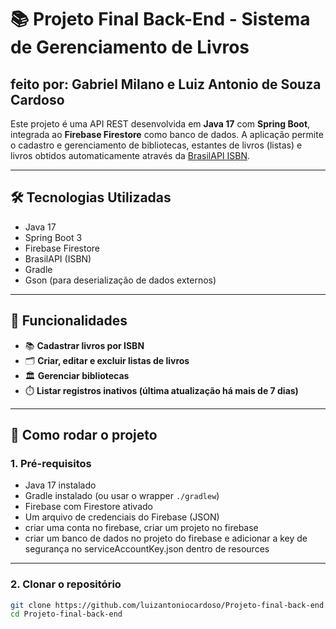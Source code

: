 # 📚 Projeto Final Back-End - Sistema de Gerenciamento de Livros 

## feito por: Gabriel Milano e Luiz Antonio de Souza Cardoso

Este projeto é uma API REST desenvolvida em **Java 17** com **Spring Boot**, integrada ao **Firebase Firestore** como banco de dados. A aplicação permite o cadastro e gerenciamento de bibliotecas, estantes de livros (listas) e livros obtidos automaticamente através da [BrasilAPI ISBN](https://brasilapi.com.br/).

---

## 🛠️ Tecnologias Utilizadas

- Java 17
- Spring Boot 3
- Firebase Firestore
- BrasilAPI (ISBN)
- Gradle
- Gson (para deserialização de dados externos)

---

## 📂 Funcionalidades

- 📚 **Cadastrar livros por ISBN**
- 🗂️ **Criar, editar e excluir listas de livros**
- 🏛️ **Gerenciar bibliotecas**
- ⏱️ **Listar registros inativos (última atualização há mais de 7 dias)**

---

## 🚀 Como rodar o projeto

### 1. Pré-requisitos

- Java 17 instalado
- Gradle instalado (ou usar o wrapper `./gradlew`)
- Firebase com Firestore ativado
- Um arquivo de credenciais do Firebase (JSON)
- criar uma conta no firebase, criar um projeto no firebase
- criar um banco de dados no projeto do firebase e adicionar a key de segurança no serviceAccountKey.json dentro de resources
---

### 2. Clonar o repositório

```bash
git clone https://github.com/luizantoniocardoso/Projeto-final-back-end.git
cd Projeto-final-back-end
